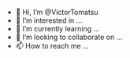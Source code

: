 - 👋 Hi, I’m @VictorTomatsu
- 👀 I’m interested in ...
- 🌱 I’m currently learning ...
- 💞️ I’m looking to collaborate on ...
- 📫 How to reach me ...

<!---
VictorTomatsu/VictorTomatsu is a ✨ special ✨ repository because its `README.md` (this file) appears on your GitHub profile.
You can click the Preview link to take a look at your changes.
--->
